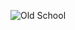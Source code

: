 ![Old School]([https://steamcdn-a.akamaihd.net/steam/apps/2824660/extras/some_gif_image.gif](https://steamcdn-a.akamaihd.net/steam/apps/2824660/extras/some_gif_image.gif))
